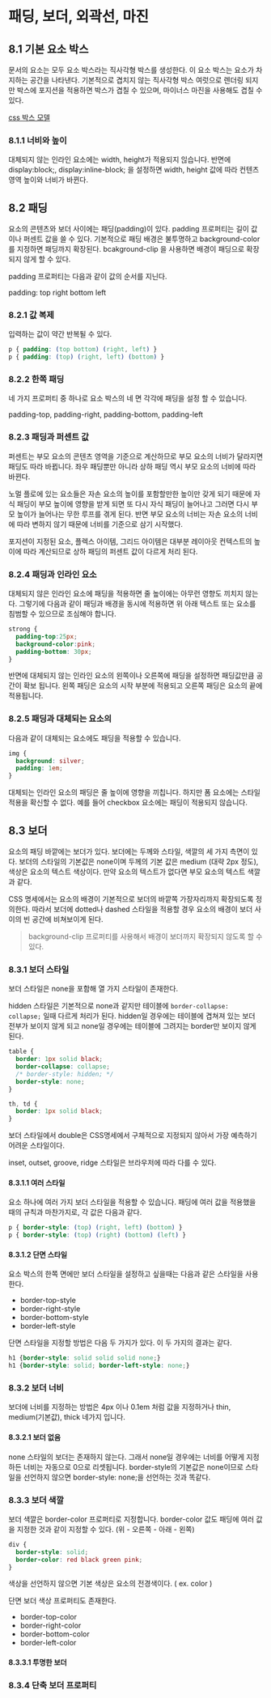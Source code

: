 # 패딩, 보더, 외곽선, 마진

## 8.1 기본 요소 박스

문서의 요소는 모두 요소 박스라는 직사각형 박스를 생성한다. 이 요소 박스는 요소가 차지하는 공간을 나타낸다.
기본적으로 겹치지 않는 직사각형 박스 여럿으로 렌더링 되지만 박스에 포지션을 적용하면 박스가 겹칠 수 있으며, 마이너스 마진을 사용해도 겹칠 수 있다.

[css 박스 모델](https://lh3.googleusercontent.com/proxy/tsgs7s8tLx-4RqjY4FOvkM0s4FQtcjQR3CZW4IryuDKM1CA2Q-bJr5l8RCZa2gO2uk8_W92TYEoUKCJdtggl7h4aJLwmyzPJU_IS)

### 8.1.1 너비와 높이

대체되지 않는 인라인 요소에는 width, height가 적용되지 읺습니다. 반면에 display:block;, display:inline-block; 을 설정하면 width, height 값에 따라 컨텐츠 영역 높이와 너비가 바뀐다.

## 8.2 패딩

요소의 콘텐츠와 보더 사이에는 패딩(padding)이 있다. padding 프로퍼티는 길이 값이나 퍼센트 값을 쓸 수 있다.
기본적으로 패딩 배경은 불투명하고 background-color를 지정하면 패딩까지 확장된다. bcakground-clip 을 사용하면 배경이 패딩으로 확장되지 않게 할 수 있다.

padding 프로퍼티는 다음과 같이 값의 순서를 지닌다.

padding: top right bottom left

### 8.2.1 값 복제

입력하는 값이 약간 반복될 수 있다.

```css
p { padding: (top bottom) (right, left) }
p { padding: (top) (right, left) (bottom) }
```

### 8.2.2 한쪽 패딩

네 가지 프로퍼티 중 하나로 요소 박스의 네 면 각각에 패딩을 설정 할 수 있습니다.

padding-top, padding-right, padding-bottom, padding-left

### 8.2.3 패딩과 퍼센트 값

퍼센트는 부모 요소의 콘텐츠 영역을 기준으로 계산하므로 부모 요소의 너비가 달라지면 패딩도 따라 바뀝니다. 좌우 패딩뿐만 아니라 상하 패딩 역시 부모 요소의 너비에 따라 바뀐다.

노멀 플로에 있는 요소들은 자손 요소의 높이를 포함할만한 높이만 갖게 되기 때문에 자식 패딩이 부모 높이에 영향을 받게 되면 또 다시 자식 패딩이 늘어나고 그러면 다시 부모 높이가 늘어나는 무한 루프를 겪게 된다. 반면 부모 요소의 너비는 자손 요소의 너비에 따라 변하지 않기 때문에 너비를 기준으로 삼기 시작했다.

포지션이 지정된 요소, 플렉스 아이템, 그리드 아이템은 대부분 레이아웃 컨텍스트의 높이에 따라 계산되므로 상하 패딩의 퍼센트 값이 다르게 처리 된다.

### 8.2.4 패딩과 인라인 요소

대체되지 않은 인라인 요소에 패딩을 적용하면 줄 높이에는 아무런 영향도 끼치지 않는다. 그렇기에 다음과 같이 패딩과 배경을 동시에 적용하면 위 아래 텍스트 또는 요소를 침범할 수 있으므로 조심해야 합니다.

```css
strong {
  padding-top:25px;
  background-color:pink;
  padding-bottom: 30px;
}
```

반면에 대체되지 않는 인라인 요소의 왼쪽이나 오른쪽에 패딩을 설정하면 패딩값만큼 공간이 확보 됩니다. 왼쪽 패딩은 요소의 시작 부분에 적용되고 오른쪽 패딩은 요소의 끝에 적용됩니다.

### 8.2.5 패딩과 대체되는 요소의

다음과 같이 대체되는 요소에도 패딩을 적용할 수 있습니다.

```css
img { 
  background: silver;
  padding: 1em;
}
```

대체되는 인라인 요소의 패딩은 줄 높이에 영향을 끼칩니다. 하지만 폼 요소에는 스타일 적용을 확신할 수 없다. 예를 들어 checkbox 요소에는 패딩이 적용되지 않습니다.

## 8.3 보더

요소의 패딩 바깥에는 보더가 있다. 보더에는 두께와 스타일, 색깔의 세 가지 측면이 있다. 보더의 스타일의 기본값은 none이며 두께의 기본 값은 medium (대략 2px 정도), 색상은 요소의 텍스트 색상이다.
만약 요소의 텍스트가 없다면 부모 요소의 텍스트 색깔과 같다.

CSS 명세에서는 요소의 배경이 기본적으로 보더의 바깥쪽 가장자리까지 확장되도록 정의한다. 따라서 보더에 dotted나 dashed 스타일을 적용할 경우 요소의 배경이 보더 사이의 빈 공간에 비쳐보이게 된다.

> background-clip 프로퍼티를 사용해서 배경이 보더까지 확장되지 않도록 할 수 있다.

### 8.3.1 보더 스타일

보더 스타일은 none을 포함해 열 가지 스타일이 존재한다.

hidden 스타일은 기본적으로 none과 같지만 테이블에 `border-collapse: collapse;` 일때 다르게 처리가 된다. hidden일 경우에는 테이블에 겹쳐져 있는 보더 전부가 보이지 않게 되고 none일 경우에는 테이블에 그려지는 border만 보이지 않게 된다.

```css
table {
  border: 1px solid black;
  border-collapse: collapse;
  /* border-style: hidden; */
  border-style: none;
}

th, td {
  border: 1px solid black;
}
```

보더 스타일에서 double은 CSS명세에서 구체적으로 지정되지 않아서 가장 예측하기 어려운 스타일이다.

inset, outset, groove, ridge 스타일은 브라우저에 따라 다를 수 있다.

#### 8.3.1.1 여러 스타일

요소 하나에 여러 가지 보더 스타일을 적용할 수 있습니다. 패딩에 여러 값을 적용했을 때의 규칙과 마찬가지로, 각 값은 다음과 같다.

```css
p { border-style: (top) (right, left) (bottom) }
p { border-style: (top) (right) (bottom) (left) }
```

#### 8.3.1.2 단면 스타일

요소 박스의 한쪽 면에만 보더 스타일을 설정하고 싶을때는 다음과 같은 스타일을 사용한다.

* border-top-style
* border-right-style
* border-bottom-style
* border-left-style

단면 스타일을 지정할 방법은 다음 두 가지가 있다. 이 두 가지의 결과는 같다.

```css
h1 {border-style: solid solid solid none;}
h1 {border-style: solid; border-left-style: none;}
```

### 8.3.2 보더 너비

보더에 너비를 지정하는 방법은 4px 이나 0.1em 처럼 값을 지정하거나 thin, medium(기본값), thick 네가지 입니다.

#### 8.3.2.1 보더 없음

none 스타일의 보더는 존재하지 않는다. 그래서 none일 경우에는 너비를 어떻게 지정하든 너비는 자동으로 0으로 리셋됩니다.
border-style의 기본값은 none이므로 스타일을 선언하지 않으면 border-style: none;을 선언하는 것과 똑같다.

### 8.3.3 보더 색깔

보더 색깔은 border-color 프로퍼티로 지정합니다. border-color 값도 패딩에 여러 값을 지정한 것과 같이 지정할 수 있다. (위 - 오른쪽 - 아래 - 왼쪽)

```css
div {
  border-style: solid;
  border-color: red black green pink;
}
```

색상을 선언하지 않으면 기본 색상은 요소의 전경색이다. ( ex. color )

단면 보더 색상 프로퍼티도 존재한다.

* border-top-color
* border-right-color
* border-bottom-color
* border-left-color

#### 8.3.3.1 투명한 보더

### 8.3.4 단축 보더 프로퍼티